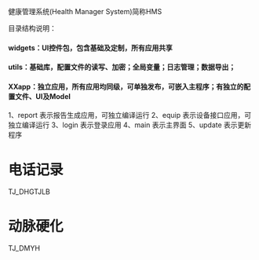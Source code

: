 健康管理系统(Health Manager System)简称HMS

目录结构说明：
#### widgets：UI控件包，包含基础及定制，所有应用共享
#### utils：基础库，配置文件的读写、加密；全局变量；日志管理；数据导出；
#### XXapp：独立应用，所有应用均同级，可单独发布，可嵌入主程序；有独立的配置文件、UI及Model
1、report 表示报告生成应用，可独立编译运行
2、equip  表示设备接口应用，可独立编译运行
3、login  表示登录应用
4、main   表示主界面
5、update 表示更新程序


# 电话记录
TJ_DHGTJLB
# 动脉硬化
TJ_DMYH
